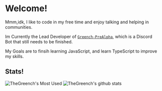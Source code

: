 # Welcome!

Mmm,idk, I like to code in my free time and enjoy talking and helping in communities.

Im Currently the Lead Developer of [`Greench-PreAlpha`](https://github.com/Greench-Pre-Alpha), which is a Discord Bot that still needs to be finished.

My Goals are to finsih learning JavaScript, and learn TypeScript to improve my skills.


## Stats!
![TheGreench's Most Used](https://github-readme-stats.vercel.app/api/top-langs/?username=TheGreench&theme=dracula)
![TheGreench's github stats](https://github-readme-stats.vercel.app/api?username=TheGreench&show_icons=true&theme=dracula)
